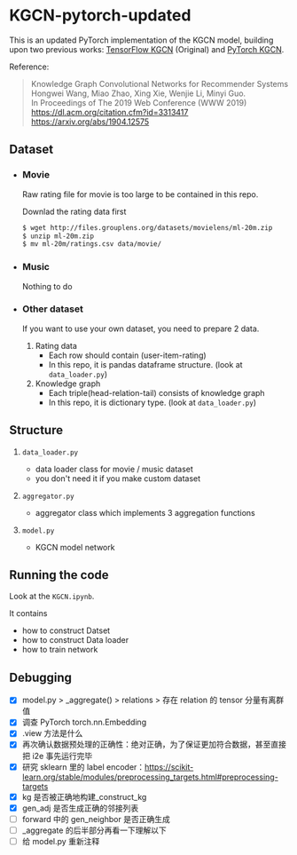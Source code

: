 # KGCN-pytorch-updated

This is an updated PyTorch implementation of the KGCN model, building upon two previous works: [TensorFlow KGCN](https://github.com/hwwang55/KGCN) (Original) and [PyTorch KGCN](https://github.com/zzaebok/KGCN-pytorch).

Reference:

> Knowledge Graph Convolutional Networks for Recommender Systems  
Hongwei Wang, Miao Zhao, Xing Xie, Wenjie Li, Minyi Guo.  
In Proceedings of The 2019 Web Conference (WWW 2019)  
https://dl.acm.org/citation.cfm?id=3313417  
https://arxiv.org/abs/1904.12575

## Dataset

- ### Movie

    Raw rating file for movie is too large to be contained in this repo.

    Downlad the rating data first
    ```bash
    $ wget http://files.grouplens.org/datasets/movielens/ml-20m.zip
    $ unzip ml-20m.zip
    $ mv ml-20m/ratings.csv data/movie/
    ```

- ### Music

    Nothing to do

- ### Other dataset

    If you want to use your own dataset, you need to prepare 2 data.

    1. Rating data
        - Each row should contain (user-item-rating)
        - In this repo, it is pandas dataframe structure. (look at `data_loader.py`)
    2. Knowledge graph
        - Each triple(head-relation-tail) consists of knowledge graph
        - In this repo, it is dictionary type. (look at `data_loader.py`)

## Structure
1.  `data_loader.py`
    - data loader class for movie / music dataset
    - you don't need it if you make custom dataset

2. `aggregator.py`
    - aggregator class which implements 3 aggregation functions

3. `model.py`
    - KGCN model network

## Running the code

Look at the `KGCN.ipynb`.

It contains
- how to construct Datset
- how to construct Data loader
- how to train network

## Debugging

- [x] model.py > _aggregate() > relations > 存在 relation 的 tensor 分量有离群值
- [x] 调查 PyTorch torch.nn.Embedding
- [x] .view 方法是什么
- [x] 再次确认数据预处理的正确性：绝对正确，为了保证更加符合数据，甚至直接把 i2e 事先运行完毕
- [x] 研究 sklearn 里的 label encoder：https://scikit-learn.org/stable/modules/preprocessing_targets.html#preprocessing-targets
- [x] kg 是否被正确地构建_construct_kg
- [x] gen_adj 是否生成正确的邻接列表
- [ ] forward 中的 gen_neighbor 是否正确生成
- [ ] _aggregate 的后半部分再看一下理解以下
- [ ] 给 model.py 重新注释